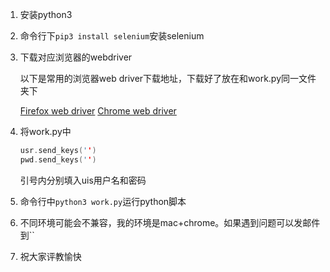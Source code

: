 1. 安装python3

2. 命令行下`pip3 install selenium`安装selenium

3. 下载对应浏览器的webdriver

   以下是常用的浏览器web driver下载地址，下载好了放在和work.py同一文件夹下

   [Firefox web driver](https://github.com/mozilla/geckodriver/releases)
   [Chrome web driver](http://chromedriver.storage.googleapis.com/index.html?path=2.0/)

4. 将work.py中

   ```c++
   usr.send_keys('')
   pwd.send_keys('')
   ```

   引号内分别填入uis用户名和密码

5. 命令行中`python3 work.py`运行python脚本

6. 不同环境可能会不兼容，我的环境是mac+chrome。如果遇到问题可以发邮件到``

7. 祝大家评教愉快